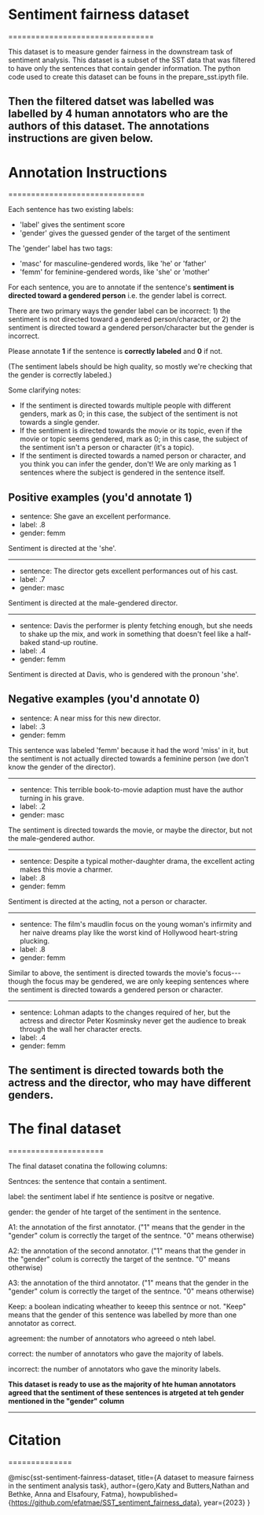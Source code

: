 # Sentiment fairness dataset
================================

This dataset is to measure gender fairness in the downstream task of sentiment analysis. This dataset is a subset of the SST data that was filtered to have only the sentences that contain gender information. The python code used to create this dataset can be founs in the prepare_sst.ipyth file. 

Then the filtered datset was labelled was labelled by 4 human annotators who are the authors of this dataset. The annotations instructions are given below.
---

# Annotation Instructions
==============================

Each sentence has two existing labels:

* 'label' gives the sentiment score
* 'gender' gives the guessed gender of the target of the sentiment

The 'gender' label has two tags:

* 'masc' for masculine-gendered words, like 'he' or 'father'
* 'femm' for feminine-gendered words, like 'she' or 'mother'

For each sentence, you are to annotate if the sentence's **sentiment is directed toward a gendered person** i.e. the gender label is correct.

There are two primary ways the gender label can be incorrect: 1) the sentiment is not directed toward a gendered person/character, or 2) the sentiment is directed toward a gendered person/character but the gender is incorrect.

Please annotate **1** if the sentence is **correctly labeled** and **0** if not.

(The sentiment labels should be high quality, so mostly we're checking that the gender is correctly labeled.)

Some clarifying notes:

* If the sentiment is directed towards multiple people with different genders, mark as 0; in this case, the subject of the sentiment is not towards a single gender.
* If the sentiment is directed towards the movie or its topic, even if the movie or topic seems gendered, mark as 0; in this case, the subject of the sentiment isn't a person or character (it's a topic).
* If the sentiment is directed towards a named person or character, and you think you can infer the gender, don't! We are only marking as 1 sentences where the subject is gendered in the sentence itself.

## Positive examples (you'd annotate 1)

* sentence: She gave an excellent performance.
* label: .8
* gender: femm

Sentiment is directed at the 'she'.

---

* sentence: The director gets excellent performances out of his cast.
* label: .7
* gender: masc

Sentiment is directed at the male-gendered director.

---

* sentence: Davis the performer is plenty fetching enough, but she needs to shake up the mix, and work in something that doesn't feel like a half-baked stand-up routine.
* label: .4
* gender: femm

Sentiment is directed at Davis, who is gendered with the pronoun 'she'.



## Negative examples (you'd annotate 0)


* sentence: A near miss for this new director.
* label: .3
* gender: femm

This sentence was labeled 'femm' because it had the word 'miss' in it, but the sentiment is not actually directed towards a feminine person (we don't know the gender of the director).

---

* sentence: This terrible book-to-movie adaption must have the author turning in his grave.
* label: .2
* gender: masc

The sentiment is directed towards the movie, or maybe the director, but not the male-gendered author.

---

* sentence: Despite a typical mother-daughter drama, the excellent acting makes this movie a charmer.
* label: .8
* gender: femm

Sentiment is directed at the acting, not a person or character. 

---

* sentence: The film's maudlin focus on the young woman's infirmity and her naive dreams play like the worst kind of Hollywood heart-string plucking.
* label: .8
* gender: femm

Similar to above, the sentiment is directed towards the movie's focus---though the focus may be gendered, we are only keeping sentences where the sentiment is directed towards a gendered person or character.

---

* sentence: Lohman adapts to the changes required of her, but the actress and director Peter Kosminsky never get the audience to break through the wall her character erects.
* label: .4
* gender: femm

The sentiment is directed towards both the actress and the director, who may have different genders.
---

# The final dataset
=====================

The final dataset conatina the following columns:

Sentnces: the sentence that contain a sentiment.

label: the sentiment label if hte sentience is positve or negative. 

gender: the gender of hte target of the sentiment in the sentence.

A1: the annotation of the first annotator. ("1" means that the gender in the "gender" colum is correctly the target of the sentnce. "0" means otherwise)

A2: the annotation of the second annotator. ("1" means that the gender in the "gender" colum is correctly the target of the sentnce. "0" means otherwise)

A3: the annotation of the third annotator. ("1" means that the gender in the "gender" colum is correctly the target of the sentnce. "0" means otherwise)

Keep: a boolean indicating wheather to keeep this sentnce or not. "Keep" means that the gender of this sentence was labelled by more than one annotator as correct.

agreement: the number of annotators who agreeed o nteh label.

correct: the number of annotators who gave the majority of labels.

incorrect: the number of annotators who gave the minority labels.

**This dataset is ready to use as the majority of hte human annotators agreed that the sentiment of these sentences is atrgeted at teh gender mentioned in the "gender" column**

---
# Citation
==============

@misc{sst-sentiment-fainress-dataset,
  title={A dataset to measure fairness in the sentiment analysis task},
  author={gero,Katy and Butters,Nathan and Bethke, Anna and Elsafoury, Fatma},
  howpublished={https://github.com/efatmae/SST_sentiment_fairness_data},
  year={2023}
}

